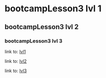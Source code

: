 # bootcampLesson3 lvl 1

## bootcampLesson3 lvl 2

### bootcampLesson3 lvl 3




link to: [lvl1](#bootcamplesson3-lvl-1)


link to: [lvl2](#bootcamplesson3-lvl-2) 


link to: [lvl3](#bootcamplesson3-lvl-3)
